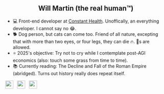 <h2 align="center">Will Martin (the real human™️)</h2>

- 💻 Front-end developer at [Constant Health](https://www.constanthealth.ca/). Unoffically, an everything developer. I cannot say no 😂.
- 🐕 Dog person, but cats can come too. Friend of all nature, excepting that with more than two eyes, or four legs, they can die 🔥. 🐝s are allowed.
- ⭐ 2025's objective: Try not to cry while I contemplate post-AGI economics (also: touch some grass from time to time). 
- 📚 Currently reading: The Decline and Fall of the Roman Empire (abridged). Turns out history really does repeat itself.

 <p align='left'>
 <a href="https://www.linkedin.com/in/will-martin-a1890b184/" target="_blank"><img height="25" src="https://raw.githubusercontent.com/UjwalKandi/UjwalKandi/changes-to-readme/svg/linkedin%20rect.svg"></a>&nbsp;&nbsp;
 <a href="https://twitter.com/willjmartin" target="_blank"><img height="25" src="https://raw.githubusercontent.com/UjwalKandi/UjwalKandi/changes-to-readme/svg/twitter%20rect.svg"></a>&nbsp;&nbsp;
 <a href="https://github.com/wjkmartin" target="_blank"><img height="25" src="https://raw.githubusercontent.com/UjwalKandi/UjwalKandi/changes-to-readme/svg/github%20rect.svg"></a>&nbsp;&nbsp;
 </p>
